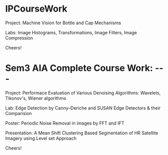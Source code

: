 # IPCourseWork

Project: Machine Vision for Bottle and Cap Mechanisms

Labs: Image Histograms, Transformations, Image Filters, Image Compression

Cheers!


# Sem3 AIA Complete Course Work: ---

Project: Performace Evaluation of Various Denoising Algorithms: Wavelets, Tikonov's, Wiener algorithms

Lab: Edge Detection by Canny–Deriche and SUSAN Edge Detectors & their Comparision

Poster: Periodic Noise Removal in images by FFT and IFT

Presentation: A Mean Shift Clustering Based Segmentation of HR Satellite Imagery using Level set Approach

Cheers!
